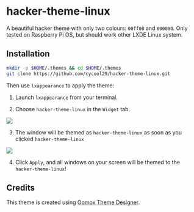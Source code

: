 # hacker-theme-linux

A beautiful hacker theme with only two colours: `00ff00` and `000000`.
Only tested on Raspberry Pi OS, but should work other LXDE Linux system.



## Installation

```bash
mkdir -p $HOME/.themes && cd $HOME/.themes
git clone https://github.com/cycool29/hacker-theme-linux.git
```
Then use `lxappearance` to apply the theme:

1. Launch `lxappearance` from your terminal.

2. Choose `hacker-theme-linux` in the `Widget` tab.

![](https://i.imgur.com/q8VscnD.png)

3. The window will be themed as `hacker-theme-linux` as soon as you clicked `hacker-theme-linux`

![](https://i.imgur.com/XZEdCoC.png)

4. Click `Apply`, and all windows on your screen will be themed to the `hacker-theme-linux`!


## Credits

This theme is created using [Oomox Theme Designer](https://github.com/themix-project/oomox).
